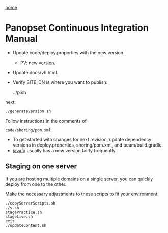 [home](../README.md)

# Panopset Continuous Integration Manual
* Update code/deploy.properties with the new version.
  * PV: new version.
* Update docs/vh.html.
* Verify SITE_DN is where you want to publish:


    ../p.sh


next:


    ./generateVersion.sh


Follow instructions in the comments of


    code/shoring/pom.xml
    


* To get started with changes for next revision, update dependency versions in deploy.properties, shoring/pom.xml, and beam/build.gradle.
* [javafx](https://mvnrepository.com/artifact/org.openjfx/javafx-fxml) usually has a new version fairly frequently.

## Staging on one server

If you are hosting multiple domains on a single server, you can quickly deploy from one to the other.

Make the necessary adjustments to these scripts to fit your environment.


    ./copyServerScripts.sh
    ./s.sh
    stagePractice.sh
    stageLive.sh
    exit
    ./updateContent.sh



